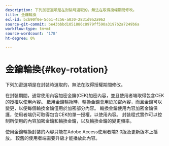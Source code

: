 ```yaml
---
description: 下列加密選項是在封裝時選取的，無法在取得授權期間修改。
title: 金鑰輪換
exl-id: bcb90f0e-5c61-4c56-a030-2831d9a2a962
source-git-commit: be43bbbd1051886c8979ff590a3197b2a7249b6a
workflow-type: tm+mt
source-wordcount: '178'
ht-degree: 0%

---
```


# 金鑰輪換{#key-rotation}

下列加密選項是在封裝時選取的，無法在取得授權期間修改。

在封裝期間，通常使用內容加密金鑰(CEK)加密內容，並且使用者端取得包含CEK的授權以使用內容。 啟用金鑰輪換時，輪換金鑰會用於加密內容，而且金鑰可以變更，以便每個輪換金鑰僅用於加密部分內容。 輪換金鑰使用內容加密金鑰保護，使用者端仍可取得包含CEK的單一授權，以使用內容。 封裝程式實作可以控制所使用的內容加密金鑰和輪換金鑰，以及輪換金鑰的變更頻率。

使用金鑰輪換封裝的內容只能在Adobe Access使用者端3.0版及更新版本上播放。 較舊的使用者端需要升級才能播放此內容。
